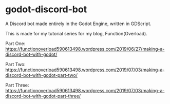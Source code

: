 # godot-discord-bot
 A Discord bot made entirely in the Godot Engine, written in GDScript.

This is made for my tutorial series for my blog, Function(Overload).

Part One: https://functionoverload590613498.wordpress.com/2019/06/27/making-a-discord-bot-with-godot/

Part Two: https://functionoverload590613498.wordpress.com/2019/07/03/making-a-discord-bot-with-godot-part-two/

Part Three: https://functionoverload590613498.wordpress.com/2019/07/03/making-a-discord-bot-with-godot-part-three/
